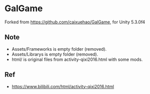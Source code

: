 # GalGame  
Forked from https://github.com/caixuehao/GalGame, for Unity 5.3.0f4  

## Note  
* Assets/Frameworks is empty folder (removed).  
* Assets/Librarys is empty folder (removed).  
* html/ is original files from activity-qixi2016.html with some mods.    

## Ref    
* https://www.bilibili.com/html/activity-qixi2016.html  
